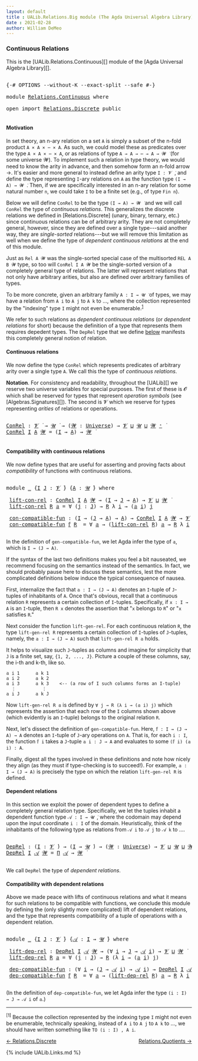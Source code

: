 ```yaml
---
layout: default
title : UALib.Relations.Big module (The Agda Universal Algebra Library)
date : 2021-02-28
author: William DeMeo
---
```


### <a id="big-relations">Continuous Relations</a>

This is the [UALib.Relations.Continuous][] module of the [Agda Universal Algebra Library][].

<pre class="Agda">

<a id="298" class="Symbol">{-#</a> <a id="302" class="Keyword">OPTIONS</a> <a id="310" class="Pragma">--without-K</a> <a id="322" class="Pragma">--exact-split</a> <a id="336" class="Pragma">--safe</a> <a id="343" class="Symbol">#-}</a>

<a id="348" class="Keyword">module</a> <a id="355" href="Relations.Continuous.html" class="Module">Relations.Continuous</a> <a id="376" class="Keyword">where</a>

<a id="383" class="Keyword">open</a> <a id="388" class="Keyword">import</a> <a id="395" href="Relations.Discrete.html" class="Module">Relations.Discrete</a> <a id="414" class="Keyword">public</a>

</pre>

#### <a id="motivation">Motivation</a>
In set theory, an n-ary relation on a set `A` is simply a subset of the n-fold product `A × A × ⋯ × A`.  As such, we could model these as predicates over the type `A × A × ⋯ × A`, or as relations of type `A → A → ⋯ → A → 𝓦 ̇` (for some universe 𝓦).  To implement such a relation in type theory, we would need to know the arity in advance, and then somehow form an n-fold arrow →.  It's easier and more general to instead define an arity type `I : 𝓥 ̇`, and define the type representing `I`-ary relations on `A` as the function type `(I → A) → 𝓦 ̇`.  Then, if we are specifically interested in an n-ary relation for some natural number `n`, we could take `I` to be a finite set (e.g., of type `Fin n`).

Below we will define `ConRel` to be the type `(I → A) → 𝓦 ̇` and we will call `ConRel` the type of *continuous relations*.  This generalizes the discrete relations we defined in [Relations.Discrete] (unary, binary, ternary, etc.) since continuous relations can be of arbitrary arity.  They are not completely general, however, since they are defined over a single type---said another way, they are *single-sorted* relations---but we will remove this limitation as well when we define the type of *dependent continuous relations* at the end of this module.

Just as `Rel A 𝓦` was the single-sorted special case of the multisorted `REL A B 𝓦` type, so too will `ConRel I A 𝓦` be the single-sorted version of a completely general type of relations. The latter will represent relations that not only have arbitrary arities, but also are defined over arbitrary families of types.

To be more concrete, given an arbitrary family `A : I → 𝓤 ̇` of types, we may have a relation from `A i` to `A j` to `A k` to …, where the collection represented by the "indexing" type `I` might not even be enumerable.<sup>[1](Relations.Continuous.html#fn1)</sup>

We refer to such relations as *dependent continuous relations* (or *dependent relations* for short) because the definition of a type that represents them requires depedent types.  The `DepRel` type that we define [below](Relations.Continuous.html#dependent-relations) manifests this completely general notion of relation.

#### <a id="continuous-relations">Continuous relations</a>

We now define the type `ConRel` which represents predicates of arbitrary arity over a single type `A`. We call this the type of *continuous relations*.

**Notation**. For consistency and readability, throughout the [UALib][] we reserve two universe variables for special purposes.  The first of these is 𝓞 which shall be reserved for types that represent *operation symbols* (see [Algebras.Signatures][]). The second is 𝓥 which we reserve for types representing *arities* of relations or operations.

<pre class="Agda">

<a id="ConRel"></a><a id="3215" href="Relations.Continuous.html#3215" class="Function">ConRel</a> <a id="3222" class="Symbol">:</a> <a id="3224" href="Universes.html#262" class="Generalizable">𝓥</a> <a id="3226" href="Universes.html#403" class="Function Operator">̇</a> <a id="3228" class="Symbol">→</a> <a id="3230" href="Universes.html#260" class="Generalizable">𝓤</a> <a id="3232" href="Universes.html#403" class="Function Operator">̇</a> <a id="3234" class="Symbol">→</a> <a id="3236" class="Symbol">(</a><a id="3237" href="Relations.Continuous.html#3237" class="Bound">𝓦</a> <a id="3239" class="Symbol">:</a> <a id="3241" href="Agda.Primitive.html#423" class="Postulate">Universe</a><a id="3249" class="Symbol">)</a> <a id="3251" class="Symbol">→</a> <a id="3253" href="Universes.html#262" class="Generalizable">𝓥</a> <a id="3255" href="Agda.Primitive.html#636" class="Primitive Operator">⊔</a> <a id="3257" href="Universes.html#260" class="Generalizable">𝓤</a> <a id="3259" href="Agda.Primitive.html#636" class="Primitive Operator">⊔</a> <a id="3261" href="Relations.Continuous.html#3237" class="Bound">𝓦</a> <a id="3263" href="Agda.Primitive.html#606" class="Primitive Operator">⁺</a> <a id="3265" href="Universes.html#403" class="Function Operator">̇</a>
<a id="3267" href="Relations.Continuous.html#3215" class="Function">ConRel</a> <a id="3274" href="Relations.Continuous.html#3274" class="Bound">I</a> <a id="3276" href="Relations.Continuous.html#3276" class="Bound">A</a> <a id="3278" href="Relations.Continuous.html#3278" class="Bound">𝓦</a> <a id="3280" class="Symbol">=</a> <a id="3282" class="Symbol">(</a><a id="3283" href="Relations.Continuous.html#3274" class="Bound">I</a> <a id="3285" class="Symbol">→</a> <a id="3287" href="Relations.Continuous.html#3276" class="Bound">A</a><a id="3288" class="Symbol">)</a> <a id="3290" class="Symbol">→</a> <a id="3292" href="Relations.Continuous.html#3278" class="Bound">𝓦</a> <a id="3294" href="Universes.html#403" class="Function Operator">̇</a>

</pre>


#### <a id="compatibility-with-continuous-relations">Compatibility with continuous relations</a>

We now define types that are useful for asserting and proving facts about *compatibility* of functions with continuous relations.

<pre class="Agda">

<a id="3553" class="Keyword">module</a> <a id="3560" href="Relations.Continuous.html#3560" class="Module">_</a> <a id="3562" class="Symbol">{</a><a id="3563" href="Relations.Continuous.html#3563" class="Bound">I</a> <a id="3565" href="Relations.Continuous.html#3565" class="Bound">J</a> <a id="3567" class="Symbol">:</a> <a id="3569" href="Universes.html#262" class="Generalizable">𝓥</a> <a id="3571" href="Universes.html#403" class="Function Operator">̇</a><a id="3572" class="Symbol">}</a> <a id="3574" class="Symbol">{</a><a id="3575" href="Relations.Continuous.html#3575" class="Bound">A</a> <a id="3577" class="Symbol">:</a> <a id="3579" href="Universes.html#260" class="Generalizable">𝓤</a> <a id="3581" href="Universes.html#403" class="Function Operator">̇</a><a id="3582" class="Symbol">}</a> <a id="3584" class="Keyword">where</a>

 <a id="3592" href="Relations.Continuous.html#3592" class="Function">lift-con-rel</a> <a id="3605" class="Symbol">:</a> <a id="3607" href="Relations.Continuous.html#3215" class="Function">ConRel</a> <a id="3614" href="Relations.Continuous.html#3563" class="Bound">I</a> <a id="3616" href="Relations.Continuous.html#3575" class="Bound">A</a> <a id="3618" href="Universes.html#264" class="Generalizable">𝓦</a> <a id="3620" class="Symbol">→</a> <a id="3622" class="Symbol">(</a><a id="3623" href="Relations.Continuous.html#3563" class="Bound">I</a> <a id="3625" class="Symbol">→</a> <a id="3627" href="Relations.Continuous.html#3565" class="Bound">J</a> <a id="3629" class="Symbol">→</a> <a id="3631" href="Relations.Continuous.html#3575" class="Bound">A</a><a id="3632" class="Symbol">)</a> <a id="3634" class="Symbol">→</a> <a id="3636" href="Relations.Continuous.html#3569" class="Bound">𝓥</a> <a id="3638" href="Agda.Primitive.html#636" class="Primitive Operator">⊔</a> <a id="3640" href="Universes.html#264" class="Generalizable">𝓦</a> <a id="3642" href="Universes.html#403" class="Function Operator">̇</a>
 <a id="3645" href="Relations.Continuous.html#3592" class="Function">lift-con-rel</a> <a id="3658" href="Relations.Continuous.html#3658" class="Bound">R</a> <a id="3660" href="Relations.Continuous.html#3660" class="Bound">𝕒</a> <a id="3662" class="Symbol">=</a> <a id="3664" class="Symbol">∀</a> <a id="3666" class="Symbol">(</a><a id="3667" href="Relations.Continuous.html#3667" class="Bound">j</a> <a id="3669" class="Symbol">:</a> <a id="3671" href="Relations.Continuous.html#3565" class="Bound">J</a><a id="3672" class="Symbol">)</a> <a id="3674" class="Symbol">→</a> <a id="3676" href="Relations.Continuous.html#3658" class="Bound">R</a> <a id="3678" class="Symbol">λ</a> <a id="3680" href="Relations.Continuous.html#3680" class="Bound">i</a> <a id="3682" class="Symbol">→</a> <a id="3684" class="Symbol">(</a><a id="3685" href="Relations.Continuous.html#3660" class="Bound">𝕒</a> <a id="3687" href="Relations.Continuous.html#3680" class="Bound">i</a><a id="3688" class="Symbol">)</a> <a id="3690" href="Relations.Continuous.html#3667" class="Bound">j</a>

 <a id="3694" href="Relations.Continuous.html#3694" class="Function">con-compatible-fun</a> <a id="3713" class="Symbol">:</a> <a id="3715" class="Symbol">(</a><a id="3716" href="Relations.Continuous.html#3563" class="Bound">I</a> <a id="3718" class="Symbol">→</a> <a id="3720" class="Symbol">(</a><a id="3721" href="Relations.Continuous.html#3565" class="Bound">J</a> <a id="3723" class="Symbol">→</a> <a id="3725" href="Relations.Continuous.html#3575" class="Bound">A</a><a id="3726" class="Symbol">)</a> <a id="3728" class="Symbol">→</a> <a id="3730" href="Relations.Continuous.html#3575" class="Bound">A</a><a id="3731" class="Symbol">)</a> <a id="3733" class="Symbol">→</a> <a id="3735" href="Relations.Continuous.html#3215" class="Function">ConRel</a> <a id="3742" href="Relations.Continuous.html#3563" class="Bound">I</a> <a id="3744" href="Relations.Continuous.html#3575" class="Bound">A</a> <a id="3746" href="Universes.html#264" class="Generalizable">𝓦</a> <a id="3748" class="Symbol">→</a> <a id="3750" href="Relations.Continuous.html#3569" class="Bound">𝓥</a> <a id="3752" href="Agda.Primitive.html#636" class="Primitive Operator">⊔</a> <a id="3754" href="Relations.Continuous.html#3579" class="Bound">𝓤</a> <a id="3756" href="Agda.Primitive.html#636" class="Primitive Operator">⊔</a> <a id="3758" href="Universes.html#264" class="Generalizable">𝓦</a> <a id="3760" href="Universes.html#403" class="Function Operator">̇</a>
 <a id="3763" href="Relations.Continuous.html#3694" class="Function">con-compatible-fun</a> <a id="3782" href="Relations.Continuous.html#3782" class="Bound">𝕗</a> <a id="3784" href="Relations.Continuous.html#3784" class="Bound">R</a>  <a id="3787" class="Symbol">=</a> <a id="3789" class="Symbol">∀</a> <a id="3791" href="Relations.Continuous.html#3791" class="Bound">𝕒</a> <a id="3793" class="Symbol">→</a> <a id="3795" class="Symbol">(</a><a id="3796" href="Relations.Continuous.html#3592" class="Function">lift-con-rel</a> <a id="3809" href="Relations.Continuous.html#3784" class="Bound">R</a><a id="3810" class="Symbol">)</a> <a id="3812" href="Relations.Continuous.html#3791" class="Bound">𝕒</a> <a id="3814" class="Symbol">→</a> <a id="3816" href="Relations.Continuous.html#3784" class="Bound">R</a> <a id="3818" class="Symbol">λ</a> <a id="3820" href="Relations.Continuous.html#3820" class="Bound">i</a> <a id="3822" class="Symbol">→</a> <a id="3824" class="Symbol">(</a><a id="3825" href="Relations.Continuous.html#3782" class="Bound">𝕗</a> <a id="3827" href="Relations.Continuous.html#3820" class="Bound">i</a><a id="3828" class="Symbol">)</a> <a id="3830" class="Symbol">(</a><a id="3831" href="Relations.Continuous.html#3791" class="Bound">𝕒</a> <a id="3833" href="Relations.Continuous.html#3820" class="Bound">i</a><a id="3834" class="Symbol">)</a>

</pre>

In the definition of `gen-compatible-fun`, we let Agda infer the type of `𝕒`, which is `I → (J → A)`.

If the syntax of the last two definitions makes you feel a bit nauseated, we recommend focusing on the semantics instead of the semantics.  In fact, we should probably pause here to discuss these semantics, lest the more complicated definitions below induce the typical consequence of nausea.

First, internalize the fact that `𝕒 : I → (J → A)` denotes an `I`-tuple of `J`-tuples of inhabitants of `A`. Once that's obvious, recall that a continuous relation `R` represents a certain collection of `I`-tuples. Specifically, if `x : I → A` is an `I`-tuple, then `R x` denotes the assertion that "`x` belongs to `R`" or "`x` satisfies `R`."

Next consider the function `lift-gen-rel`.  For each continuous relation `R`, the type `lift-gen-rel R` represents a certain collection of `I`-tuples of `J`-tuples, namely, the `𝕒 : I → (J → A)` such that `lift-gen-rel R 𝕒` holds.

It helps to visualize such `J`-tuples as columns and imagine for simplicity that `J` is a finite set, say, `{1, 2, ..., J}`.  Picture a couple of these columns, say, the i-th and k-th, like so.

```
𝕒 i 1      𝕒 k 1
𝕒 i 2      𝕒 k 2
𝕒 i 3      𝕒 k 3    <-- (a row of I such columns forms an I-tuple)
  ⋮          ⋮
𝕒 i J      𝕒 k J
```

Now `lift-gen-rel R 𝕒` is defined by `∀ j → R (λ i → (𝕒 i) j)` which represents the assertion that each row of the `I` columns shown above (which evidently is an `I`-tuple) belongs to the original relation `R`.

Next, let's dissect the definition of `gen-compatible-fun`.  Here, `𝕗 : I → (J → A) → A` denotes an `I`-tuple of `J`-ary operations on `A`.  That is, for each `i : I`, the function `𝕗 i` takes a `J`-tuple `𝕒 i : J → A` and evaluates to some `(𝕗 i) (𝕒 i) : A`.

Finally, digest all the types involved in these definitions and note how nicely they align (as they must if type-checking is to succeed!).  For example, `𝕒 : I → (J → A)` is precisely the type on which the relation `lift-gen-rel R` is defined.


#### <a id="dependent-relations">Dependent relations</a>

In this section we exploit the power of dependent types to define a completely general relation type.  Specifically, we let the tuples inhabit a dependent function type `𝒜 : I → 𝓤 ̇`, where the codomain may depend upon the input coordinate `i : I` of the domain. Heuristically, think of the inhabitants of the following type as relations from `𝒜 i` to `𝒜 j` to `𝒜 k` to ….

<pre class="Agda">

<a id="DepRel"></a><a id="6325" href="Relations.Continuous.html#6325" class="Function">DepRel</a> <a id="6332" class="Symbol">:</a> <a id="6334" class="Symbol">(</a><a id="6335" href="Relations.Continuous.html#6335" class="Bound">I</a> <a id="6337" class="Symbol">:</a> <a id="6339" href="Universes.html#262" class="Generalizable">𝓥</a> <a id="6341" href="Universes.html#403" class="Function Operator">̇</a><a id="6342" class="Symbol">)</a> <a id="6344" class="Symbol">→</a> <a id="6346" class="Symbol">(</a><a id="6347" href="Relations.Continuous.html#6335" class="Bound">I</a> <a id="6349" class="Symbol">→</a> <a id="6351" href="Universes.html#260" class="Generalizable">𝓤</a> <a id="6353" href="Universes.html#403" class="Function Operator">̇</a><a id="6354" class="Symbol">)</a> <a id="6356" class="Symbol">→</a> <a id="6358" class="Symbol">(</a><a id="6359" href="Relations.Continuous.html#6359" class="Bound">𝓦</a> <a id="6361" class="Symbol">:</a> <a id="6363" href="Agda.Primitive.html#423" class="Postulate">Universe</a><a id="6371" class="Symbol">)</a> <a id="6373" class="Symbol">→</a> <a id="6375" href="Universes.html#262" class="Generalizable">𝓥</a> <a id="6377" href="Agda.Primitive.html#636" class="Primitive Operator">⊔</a> <a id="6379" href="Universes.html#260" class="Generalizable">𝓤</a> <a id="6381" href="Agda.Primitive.html#636" class="Primitive Operator">⊔</a> <a id="6383" href="Relations.Continuous.html#6359" class="Bound">𝓦</a> <a id="6385" href="Agda.Primitive.html#606" class="Primitive Operator">⁺</a> <a id="6387" href="Universes.html#403" class="Function Operator">̇</a>
<a id="6389" href="Relations.Continuous.html#6325" class="Function">DepRel</a> <a id="6396" href="Relations.Continuous.html#6396" class="Bound">I</a> <a id="6398" href="Relations.Continuous.html#6398" class="Bound">𝒜</a> <a id="6400" href="Relations.Continuous.html#6400" class="Bound">𝓦</a> <a id="6402" class="Symbol">=</a> <a id="6404" href="MGS-MLTT.html#3562" class="Function">Π</a> <a id="6406" href="Relations.Continuous.html#6398" class="Bound">𝒜</a> <a id="6408" class="Symbol">→</a> <a id="6410" href="Relations.Continuous.html#6400" class="Bound">𝓦</a> <a id="6412" href="Universes.html#403" class="Function Operator">̇</a>

</pre>

We call `DepRel` the type of *dependent relations*.

#### <a id="compatibility-with-dependent-relations">Compatibility with dependent relations</a>

Above we made peace with lifts of continuous relations and what it means for such relations to be compatible with functions, we conclude this module by defining the (only slightly more complicated) lift of dependent relations, and the type that represents compatibility of a tuple of operations with a dependent relation.

<pre class="Agda">

<a id="6913" class="Keyword">module</a> <a id="6920" href="Relations.Continuous.html#6920" class="Module">_</a> <a id="6922" class="Symbol">{</a><a id="6923" href="Relations.Continuous.html#6923" class="Bound">I</a> <a id="6925" href="Relations.Continuous.html#6925" class="Bound">J</a> <a id="6927" class="Symbol">:</a> <a id="6929" href="Universes.html#262" class="Generalizable">𝓥</a> <a id="6931" href="Universes.html#403" class="Function Operator">̇</a><a id="6932" class="Symbol">}</a> <a id="6934" class="Symbol">{</a><a id="6935" href="Relations.Continuous.html#6935" class="Bound">𝒜</a> <a id="6937" class="Symbol">:</a> <a id="6939" href="Relations.Continuous.html#6923" class="Bound">I</a> <a id="6941" class="Symbol">→</a> <a id="6943" href="Universes.html#260" class="Generalizable">𝓤</a> <a id="6945" href="Universes.html#403" class="Function Operator">̇</a><a id="6946" class="Symbol">}</a> <a id="6948" class="Keyword">where</a>

 <a id="6956" href="Relations.Continuous.html#6956" class="Function">lift-dep-rel</a> <a id="6969" class="Symbol">:</a> <a id="6971" href="Relations.Continuous.html#6325" class="Function">DepRel</a> <a id="6978" href="Relations.Continuous.html#6923" class="Bound">I</a> <a id="6980" href="Relations.Continuous.html#6935" class="Bound">𝒜</a> <a id="6982" href="Universes.html#264" class="Generalizable">𝓦</a> <a id="6984" class="Symbol">→</a> <a id="6986" class="Symbol">(∀</a> <a id="6989" href="Relations.Continuous.html#6989" class="Bound">i</a> <a id="6991" class="Symbol">→</a> <a id="6993" href="Relations.Continuous.html#6925" class="Bound">J</a> <a id="6995" class="Symbol">→</a> <a id="6997" href="Relations.Continuous.html#6935" class="Bound">𝒜</a> <a id="6999" href="Relations.Continuous.html#6989" class="Bound">i</a><a id="7000" class="Symbol">)</a> <a id="7002" class="Symbol">→</a> <a id="7004" href="Relations.Continuous.html#6929" class="Bound">𝓥</a> <a id="7006" href="Agda.Primitive.html#636" class="Primitive Operator">⊔</a> <a id="7008" href="Universes.html#264" class="Generalizable">𝓦</a> <a id="7010" href="Universes.html#403" class="Function Operator">̇</a>
 <a id="7013" href="Relations.Continuous.html#6956" class="Function">lift-dep-rel</a> <a id="7026" href="Relations.Continuous.html#7026" class="Bound">R</a> <a id="7028" href="Relations.Continuous.html#7028" class="Bound">𝕒</a> <a id="7030" class="Symbol">=</a> <a id="7032" class="Symbol">∀</a> <a id="7034" class="Symbol">(</a><a id="7035" href="Relations.Continuous.html#7035" class="Bound">j</a> <a id="7037" class="Symbol">:</a> <a id="7039" href="Relations.Continuous.html#6925" class="Bound">J</a><a id="7040" class="Symbol">)</a> <a id="7042" class="Symbol">→</a> <a id="7044" href="Relations.Continuous.html#7026" class="Bound">R</a> <a id="7046" class="Symbol">(λ</a> <a id="7049" href="Relations.Continuous.html#7049" class="Bound">i</a> <a id="7051" class="Symbol">→</a> <a id="7053" class="Symbol">(</a><a id="7054" href="Relations.Continuous.html#7028" class="Bound">𝕒</a> <a id="7056" href="Relations.Continuous.html#7049" class="Bound">i</a><a id="7057" class="Symbol">)</a> <a id="7059" href="Relations.Continuous.html#7035" class="Bound">j</a><a id="7060" class="Symbol">)</a>

 <a id="7064" href="Relations.Continuous.html#7064" class="Function">dep-compatible-fun</a> <a id="7083" class="Symbol">:</a> <a id="7085" class="Symbol">(∀</a> <a id="7088" href="Relations.Continuous.html#7088" class="Bound">i</a> <a id="7090" class="Symbol">→</a> <a id="7092" class="Symbol">(</a><a id="7093" href="Relations.Continuous.html#6925" class="Bound">J</a> <a id="7095" class="Symbol">→</a> <a id="7097" href="Relations.Continuous.html#6935" class="Bound">𝒜</a> <a id="7099" href="Relations.Continuous.html#7088" class="Bound">i</a><a id="7100" class="Symbol">)</a> <a id="7102" class="Symbol">→</a> <a id="7104" href="Relations.Continuous.html#6935" class="Bound">𝒜</a> <a id="7106" href="Relations.Continuous.html#7088" class="Bound">i</a><a id="7107" class="Symbol">)</a> <a id="7109" class="Symbol">→</a> <a id="7111" href="Relations.Continuous.html#6325" class="Function">DepRel</a> <a id="7118" href="Relations.Continuous.html#6923" class="Bound">I</a> <a id="7120" href="Relations.Continuous.html#6935" class="Bound">𝒜</a> <a id="7122" href="Universes.html#264" class="Generalizable">𝓦</a> <a id="7124" class="Symbol">→</a> <a id="7126" href="Relations.Continuous.html#6929" class="Bound">𝓥</a> <a id="7128" href="Agda.Primitive.html#636" class="Primitive Operator">⊔</a> <a id="7130" href="Relations.Continuous.html#6943" class="Bound">𝓤</a> <a id="7132" href="Agda.Primitive.html#636" class="Primitive Operator">⊔</a> <a id="7134" href="Universes.html#264" class="Generalizable">𝓦</a> <a id="7136" href="Universes.html#403" class="Function Operator">̇</a>
 <a id="7139" href="Relations.Continuous.html#7064" class="Function">dep-compatible-fun</a> <a id="7158" href="Relations.Continuous.html#7158" class="Bound">𝕗</a> <a id="7160" href="Relations.Continuous.html#7160" class="Bound">R</a>  <a id="7163" class="Symbol">=</a> <a id="7165" class="Symbol">∀</a> <a id="7167" href="Relations.Continuous.html#7167" class="Bound">𝕒</a> <a id="7169" class="Symbol">→</a> <a id="7171" class="Symbol">(</a><a id="7172" href="Relations.Continuous.html#6956" class="Function">lift-dep-rel</a> <a id="7185" href="Relations.Continuous.html#7160" class="Bound">R</a><a id="7186" class="Symbol">)</a> <a id="7188" href="Relations.Continuous.html#7167" class="Bound">𝕒</a> <a id="7190" class="Symbol">→</a> <a id="7192" href="Relations.Continuous.html#7160" class="Bound">R</a> <a id="7194" class="Symbol">λ</a> <a id="7196" href="Relations.Continuous.html#7196" class="Bound">i</a> <a id="7198" class="Symbol">→</a> <a id="7200" class="Symbol">(</a><a id="7201" href="Relations.Continuous.html#7158" class="Bound">𝕗</a> <a id="7203" href="Relations.Continuous.html#7196" class="Bound">i</a><a id="7204" class="Symbol">)(</a><a id="7206" href="Relations.Continuous.html#7167" class="Bound">𝕒</a> <a id="7208" href="Relations.Continuous.html#7196" class="Bound">i</a><a id="7209" class="Symbol">)</a>

</pre>

(In the definition of `dep-compatible-fun`, we let Agda infer the type `(i : I) → J → 𝒜 i` of `𝕒`.)


--------------------------------------

<sup>[1]</sup><span class="footnote" id="fn1"> Because the collection represented by the indexing type `I` might not even be enumerable, technically speaking, instead of `A i` to `A j` to `A k` to ..., we should have written something like `TO (i : I) , A i`.</span>


<p></p>

[← Relations.Discrete](Relations.Discrete.html)
<span style="float:right;">[Relations.Quotients →](Relations.Quotients.html)</span>

{% include UALib.Links.md %}
